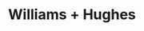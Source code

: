 ---
name: williamshughes
title: Williams + Hughes
logo: /img/williamshughes.png
period: Nov 2014 - Nov 2014
desc: Williams + Hughes is a full service boutique commercial law firm.
my_role: I was a vacation clerk.
outcomes: I conducted research for associates and partners and attended at
          court mediations.
---